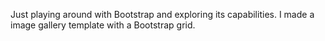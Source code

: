 
Just playing around with Bootstrap and exploring its capabilities. 
I made a image gallery template with a Bootstrap grid. 